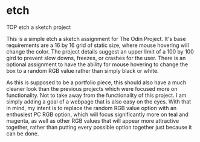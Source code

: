 # etch
TOP etch a sketch project

This is a simple etch a sketch assignment for The Odin Project. It's base requirements are a 16 by 16 grid of static size, where mouse hovering will change the color. The project details suggest an upper limit of a 100 by 100 gird to prevent slow downs, freezes, or crashes for the user. There is an optional assignment to have the ability for mouse hovering to change the box to a random RGB value rather than simply black or white.

As this is supposed to be a portfolio piece, this should also have a much cleaner look than the previous projects which were focused more on functionality. Not to take away from the functionality of this project. I am simply adding a goal of a webpage that is also easy on the eyes. With that in mind, my intent is to replace the random RGB value option with an enthusiest PC RGB option, which will focus significantly more on teal and magenta, as well as other RGB values that will appear more attractive together, rather than putting every possible option together just because it can be done.
